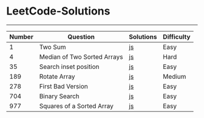 # LeetCode-Solutions

---

| Number | Question                    | Solutions                                                                                                            | Difficulty |
| ------ | --------------------------- | -------------------------------------------------------------------------------------------------------------------- | ---------- |
| 1      | Two Sum                     | [js](https://github.com/muzaffercankaplan/LeetCode-Solutions-/blob/main/1.Two%20Sum.js)                              | Easy       |
| 4      | Median of Two Sorted Arrays | [js](https://github.com/muzaffercankaplan/LeetCode-Solutions-/blob/main/4.%20Median%20of%20Two%20Sorted%20Arrays.js) | Hard       |
| 35     | Search inset position       | [js](https://github.com/muzaffercankaplan/LeetCode-Solutions-/blob/main/35.Search-Inset-Position.js)                 | Easy       |
| 189    | Rotate Array                | [js](https://github.com/muzaffercankaplan/LeetCode-Solutions-/blob/main/189.%20Rotate%20Array.js)                    | Medium     |
| 278    | First Bad Version           | [js](https://github.com/muzaffercankaplan/LeetCode-Solutions-/blob/main/278.First-Bad-Version.js)                    | Easy       |
| 704    | Binary Search               | [js](https://github.com/muzaffercankaplan/LeetCode-Solutions-/blob/main/704.BinarySearch.js)                         | Easy       |
| 977    | Squares of a Sorted Array   | [js](https://github.com/muzaffercankaplan/LeetCode-Solutions-/blob/main/977.%20Squares%20of%20a%20Sorted%20Array.js) | Easy       |
